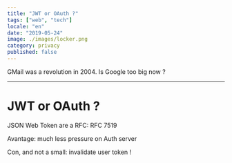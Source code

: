 ```yaml
---
title: "JWT or OAuth ?"
tags: ["web", "tech"]
locale: "en"
date: "2019-05-24"
image: ./images/locker.png
category: privacy
published: false
---
```


GMail was a revolution in 2004. Is Google too big now ?

---


JWT or OAuth ?
=====



JSON Web Token  are a RFC: RFC 7519


Avantage: much less pressure on Auth server

Con, and not a small: invalidate user token !


